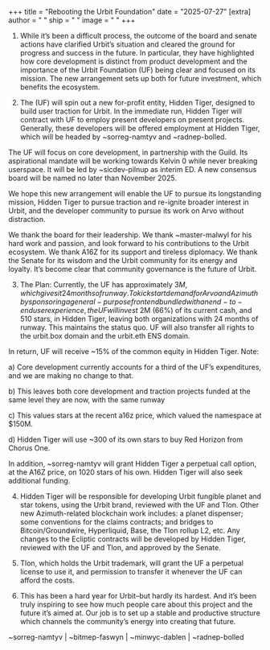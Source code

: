 +++
title = "Rebooting the Urbit Foundation"
date = "2025-07-27"
[extra] 
author = " " 
ship = " " 
image = " "
+++

1. While it’s been a difficult process, the outcome of the board and senate actions have clarified Urbit’s situation and cleared the ground for progress and success in the future. In particular, they have highlighted how core development is distinct from product development and the importance of the Urbit Foundation (UF) being clear and focused on its mission. The new arrangement sets up both for future investment, which benefits the ecosystem.

2. The (UF) will spin out a new for-profit entity, Hidden Tiger, designed to build user traction for Urbit. In the immediate run, Hidden Tiger will contract with UF to employ present developers on present projects. Generally, these developers will be offered employment at Hidden Tiger, which will be headed by ~sorreg-namtyv and ~radnep-bolled.

The UF will focus on core development, in partnership with the Guild. Its aspirational mandate will be working towards Kelvin 0 while never breaking userspace. It will be led by ~sicdev-pilnup as interim ED. A new consensus board will be named no later than November 2025.

We hope this new arrangement will enable the UF to pursue its longstanding mission, Hidden Tiger to pursue traction and re-ignite broader interest in Urbit, and the developer community to pursue its work on Arvo without distraction.

We thank the board for their leadership. We thank ~master-malwyl for his hard work and passion, and look forward to his contributions to the Urbit ecosystem. We thank A16Z for its support and tireless diplomacy. We thank the Senate for its wisdom and the Urbit community for its energy and loyalty. It’s become clear that community governance is the future of Urbit.

3. The Plan: Currently, the UF has approximately $3M, which gives it 24 months of runway. To kickstart demand for Arvo and Azimuth by sponsoring a general-purpose front end bundled with an end-to-end user experience, the UF will invest ~$2M (66%) of its current cash, and 510 stars, in Hidden Tiger, leaving both organizations with 24 months of runway. This maintains the status quo.  UF will also transfer all rights to the urbit.box domain and the urbit.eth ENS domain.

In return, UF will receive ~15% of the common equity in Hidden Tiger. Note:

a) Core development currently accounts for a third of the UF’s expenditures, and we are making no change to that.

b) This leaves both core development and traction projects funded at the same level they are now, with the same runway 

c) This values stars at the recent a16z price, which valued the namespace at $150M.

d) Hidden Tiger will use ~300 of its own stars to buy Red Horizon from Chorus One.

In addition, ~sorreg-namtyv will grant Hidden Tiger a perpetual call option, at the A16Z price, on 1020 stars of his own. Hidden Tiger will also seek additional funding.

4. Hidden Tiger will be responsible for developing Urbit fungible planet and star tokens, using the Urbit brand, reviewed with the UF and Tlon. Other new Azimuth-related blockchain work includes: a planet dispenser; some conventions for the claims contracts; and bridges to Bitcoin/Groundwire, Hyperliquid, Base, the Tlon rollup L2, etc. Any changes to the Ecliptic contracts will be developed by Hidden Tiger, reviewed with the UF and Tlon, and approved by the Senate.

5. Tlon, which holds the Urbit trademark, will grant the UF a perpetual license to use it, and permission to transfer it whenever the UF can afford the costs.

6. This has been a hard year for Urbit–but hardly its hardest. And it’s been truly inspiring to see how much people care about this project and the future it’s aimed at. Our job is to set up a stable and productive structure which channels the community’s energy into creating that future. 

~sorreg-namtyv | ~bitmep-faswyn | ~minwyc-dablen | ~radnep-bolled
